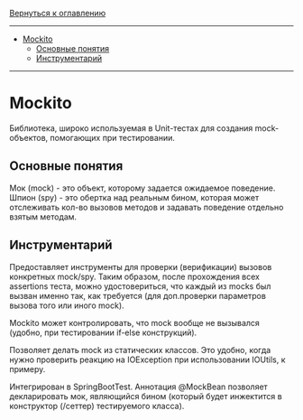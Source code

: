 [Вернуться к оглавлению](https://github.com/engine-it-in/different-level-task/blob/main/README.md)
***
* [Mockito](#mockito)
  * [Основные понятия](#основные-понятия)
  * [Инструментарий](#инструментарий)
***
  
# Mockito

Библиотека, широко используемая в Unit-тестах для создания mock- объектов, помогающих при тестировании.

## Основные понятия

Мок (mock) - это объект, которому задается ожидаемое поведение.
Шпион (spy) - это обертка над реальным бином, которая может отслеживать кол-во вызовов методов и задавать поведение
отдельно взятым методам.

## Инструментарий

Предоставляет инструменты для проверки (верификации) вызовов конкретных mock/spy. Таким образом, после прохождения
всех assertions теста, можно удостовериться, что каждый из mocks был вызван именно так, как требуется (для доп.проверки
параметров вызова того или иного mock).

Mockito может контролировать, что mock вообще не вызывался (удобно, при тестировании if-else конструкций).

Позволяет делать mock из статических классов. Это удобно, когда нужно проверить реакцию на IOException при использовании
IOUtils, к примеру.

Интегрирован в SpringBootTest. Аннотация @MockBean позволяет декларировать мок, являющийся бином (который будет
инжектится в конструктор (/сеттер) тестируемого класса).
